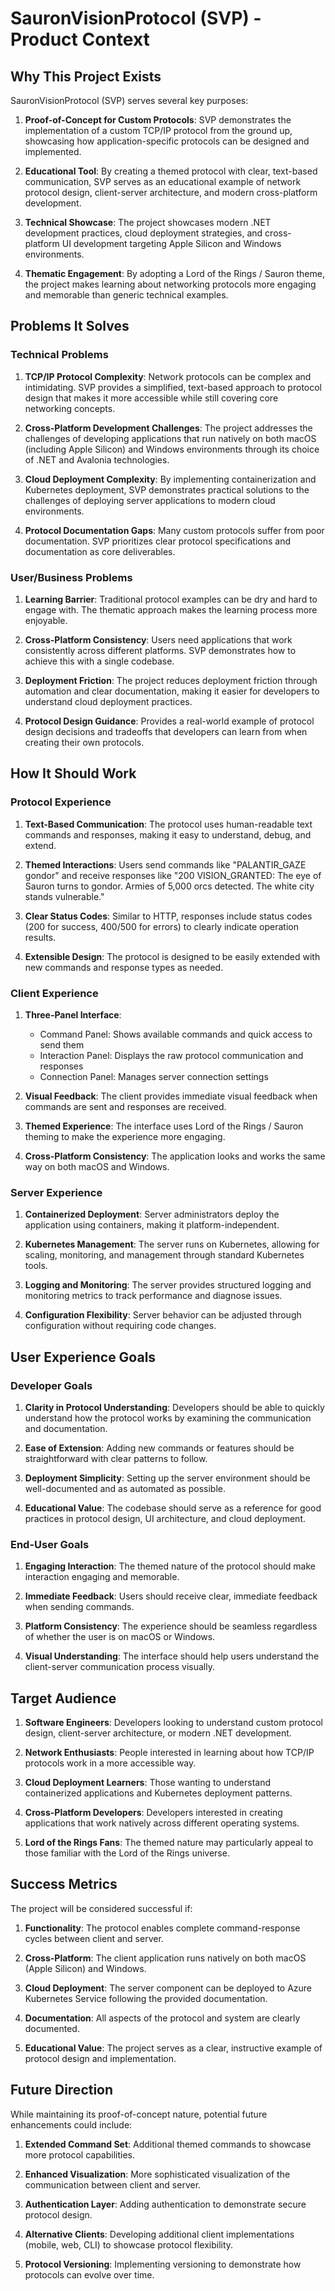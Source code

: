 # SauronVisionProtocol (SVP) - Product Context

## Why This Project Exists

SauronVisionProtocol (SVP) serves several key purposes:

1. **Proof-of-Concept for Custom Protocols**: SVP demonstrates the implementation of a custom TCP/IP protocol from the ground up, showcasing how application-specific protocols can be designed and implemented.

2. **Educational Tool**: By creating a themed protocol with clear, text-based communication, SVP serves as an educational example of network protocol design, client-server architecture, and modern cross-platform development.

3. **Technical Showcase**: The project showcases modern .NET development practices, cloud deployment strategies, and cross-platform UI development targeting Apple Silicon and Windows environments.

4. **Thematic Engagement**: By adopting a Lord of the Rings / Sauron theme, the project makes learning about networking protocols more engaging and memorable than generic technical examples.

## Problems It Solves

### Technical Problems

1. **TCP/IP Protocol Complexity**: Network protocols can be complex and intimidating. SVP provides a simplified, text-based approach to protocol design that makes it more accessible while still covering core networking concepts.

2. **Cross-Platform Development Challenges**: The project addresses the challenges of developing applications that run natively on both macOS (including Apple Silicon) and Windows environments through its choice of .NET and Avalonia technologies.

3. **Cloud Deployment Complexity**: By implementing containerization and Kubernetes deployment, SVP demonstrates practical solutions to the challenges of deploying server applications to modern cloud environments.

4. **Protocol Documentation Gaps**: Many custom protocols suffer from poor documentation. SVP prioritizes clear protocol specifications and documentation as core deliverables.

### User/Business Problems

1. **Learning Barrier**: Traditional protocol examples can be dry and hard to engage with. The thematic approach makes the learning process more enjoyable.

2. **Cross-Platform Consistency**: Users need applications that work consistently across different platforms. SVP demonstrates how to achieve this with a single codebase.

3. **Deployment Friction**: The project reduces deployment friction through automation and clear documentation, making it easier for developers to understand cloud deployment practices.

4. **Protocol Design Guidance**: Provides a real-world example of protocol design decisions and tradeoffs that developers can learn from when creating their own protocols.

## How It Should Work

### Protocol Experience

1. **Text-Based Communication**: The protocol uses human-readable text commands and responses, making it easy to understand, debug, and extend.

2. **Themed Interactions**: Users send commands like "PALANTIR_GAZE gondor" and receive responses like "200 VISION_GRANTED: The eye of Sauron turns to gondor. Armies of 5,000 orcs detected. The white city stands vulnerable."

3. **Clear Status Codes**: Similar to HTTP, responses include status codes (200 for success, 400/500 for errors) to clearly indicate operation results.

4. **Extensible Design**: The protocol is designed to be easily extended with new commands and response types as needed.

### Client Experience

1. **Three-Panel Interface**:
   - Command Panel: Shows available commands and quick access to send them
   - Interaction Panel: Displays the raw protocol communication and responses
   - Connection Panel: Manages server connection settings

2. **Visual Feedback**: The client provides immediate visual feedback when commands are sent and responses are received.

3. **Themed Experience**: The interface uses Lord of the Rings / Sauron theming to make the experience more engaging.

4. **Cross-Platform Consistency**: The application looks and works the same way on both macOS and Windows.

### Server Experience

1. **Containerized Deployment**: Server administrators deploy the application using containers, making it platform-independent.

2. **Kubernetes Management**: The server runs on Kubernetes, allowing for scaling, monitoring, and management through standard Kubernetes tools.

3. **Logging and Monitoring**: The server provides structured logging and monitoring metrics to track performance and diagnose issues.

4. **Configuration Flexibility**: Server behavior can be adjusted through configuration without requiring code changes.

## User Experience Goals

### Developer Goals

1. **Clarity in Protocol Understanding**: Developers should be able to quickly understand how the protocol works by examining the communication and documentation.

2. **Ease of Extension**: Adding new commands or features should be straightforward with clear patterns to follow.

3. **Deployment Simplicity**: Setting up the server environment should be well-documented and as automated as possible.

4. **Educational Value**: The codebase should serve as a reference for good practices in protocol design, UI architecture, and cloud deployment.

### End-User Goals

1. **Engaging Interaction**: The themed nature of the protocol should make interaction engaging and memorable.

2. **Immediate Feedback**: Users should receive clear, immediate feedback when sending commands.

3. **Platform Consistency**: The experience should be seamless regardless of whether the user is on macOS or Windows.

4. **Visual Understanding**: The interface should help users understand the client-server communication process visually.

## Target Audience

1. **Software Engineers**: Developers looking to understand custom protocol design, client-server architecture, or modern .NET development.

2. **Network Enthusiasts**: People interested in learning about how TCP/IP protocols work in a more accessible way.

3. **Cloud Deployment Learners**: Those wanting to understand containerized applications and Kubernetes deployment patterns.

4. **Cross-Platform Developers**: Developers interested in creating applications that work natively across different operating systems.

5. **Lord of the Rings Fans**: The themed nature may particularly appeal to those familiar with the Lord of the Rings universe.

## Success Metrics

The project will be considered successful if:

1. **Functionality**: The protocol enables complete command-response cycles between client and server.

2. **Cross-Platform**: The client application runs natively on both macOS (Apple Silicon) and Windows.

3. **Cloud Deployment**: The server component can be deployed to Azure Kubernetes Service following the provided documentation.

4. **Documentation**: All aspects of the protocol and system are clearly documented.

5. **Educational Value**: The project serves as a clear, instructive example of protocol design and implementation.

## Future Direction

While maintaining its proof-of-concept nature, potential future enhancements could include:

1. **Extended Command Set**: Additional themed commands to showcase more protocol capabilities.

2. **Enhanced Visualization**: More sophisticated visualization of the communication between client and server.

3. **Authentication Layer**: Adding authentication to demonstrate secure protocol design.

4. **Alternative Clients**: Developing additional client implementations (mobile, web, CLI) to showcase protocol flexibility.

5. **Protocol Versioning**: Implementing versioning to demonstrate how protocols can evolve over time.
